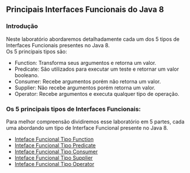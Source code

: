 ## Principais Interfaces Funcionais do Java 8

### Introdução
Neste laboratório abordaremos detalhadamente cada um dos 5 tipos de Interfaces Funcionais presentes no Java 8.<br/>
Os 5 principais tipos são:
 * Function: Transforma seus argumentos e retorna um valor.
 * Predicate: São utilizados para executar um teste e retornar um valor booleano.
 * Consumer: Recebe argumentos porém não retorna um valor.
 * Supplier: Não recebe argumentos porém retorna um valor.
 * Operator: Recebe argumentos e executa qualquer tipo de operação.
  
### Os 5 principais tipos de Interfaces Funcionais:
Para melhor compreensão dividiremos esse laboratório em 5 partes, cada uma abordando um tipo de Interface Funcional presente no Java 8.

 * [Inteface Funcional Tipo Function](https://github.com/corelioBH/design-app-java/tree/master/Programacao%20Funcional/src/laboratorio3/parte1)
 * [Inteface Funcional Tipo Predicate](https://github.com/corelioBH/design-app-java/tree/master/Programacao%20Funcional/src/laboratorio3/parte2)
 * [Inteface Funcional Tipo Consumer](https://github.com/corelioBH/design-app-java/tree/master/Programacao%20Funcional/src/laboratorio3/parte3)
 * [Inteface Funcional Tipo Supplier](https://github.com/corelioBH/design-app-java/tree/master/Programacao%20Funcional/src/laboratorio3/parte4)
 * [Inteface Funcional Tipo Operator](https://github.com/corelioBH/design-app-java/tree/master/Programacao%20Funcional/src/laboratorio3/parte5)